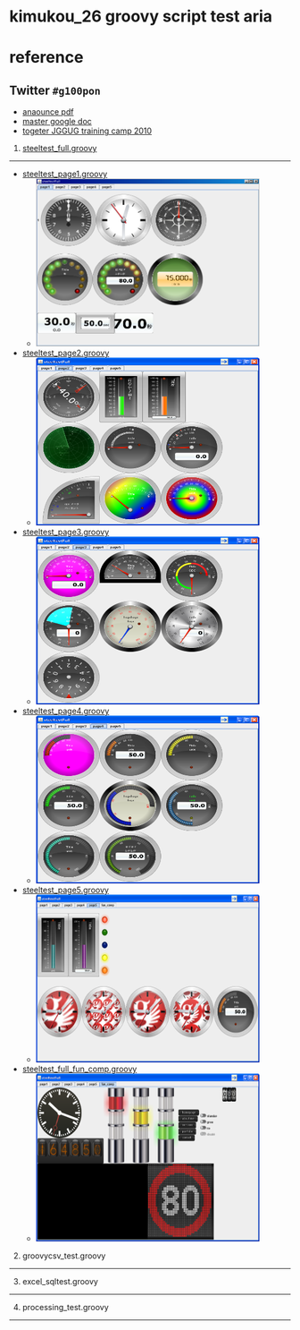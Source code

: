 kimukou_26 groovy script test aria
==========

# reference 
## Twitter `#g100pon`

* [anaounce pdf](http://www.jggug.org/Home/ibento-shiryoushuu/g100pon.pdf)
* [master google doc](https://spreadsheets.google.com/ccc?key=0Au1YHLJ4YZmbdEtGeUgxRTRxVGJpbHFXUGVFRndieVE&hl=ja&authkey=CLjYzYoF#gid=0)
* [togeter JGGUG training camp 2010](http://togetter.com/li/58838)

1. [steeltest_full.groovy](https://raw.github.com/kimukou/g100pon/master/steeltest_full.groovy)
------
* [steeltest_page1.groovy](https://raw.github.com/kimukou/g100pon/master/steeltest_page1.groovy)
	* <img src="https://github.com/kimukou/g100pon/raw/master/capture_run_steeltest_full_page1.png" width="400" height="300">
* [steeltest_page2.groovy](https://raw.github.com/kimukou/g100pon/master/steeltest_page2.groovy)
	* <img src="https://github.com/kimukou/g100pon/raw/master/capture_run_steeltest_full_page2.png" width="400" height="300">
* [steeltest_page3.groovy](https://raw.github.com/kimukou/g100pon/master/steeltest_page3.groovy)
	* <img src="https://github.com/kimukou/g100pon/raw/master/capture_run_steeltest_full_page3.png" width="400" height="300">
* [steeltest_page4.groovy](https://raw.github.com/kimukou/g100pon/master/steeltest_page4.groovy)
	* <img src="https://github.com/kimukou/g100pon/raw/master/capture_run_steeltest_full_page4.png" width="400" height="300">
* [steeltest_page5.groovy](https://raw.github.com/kimukou/g100pon/master/steeltest_page5.groovy)
	* <img src="https://github.com/kimukou/g100pon/raw/master/capture_run_steeltest_full_page5.png" width="400" height="300">
* [steeltest_full_fun_comp.groovy](https://raw.github.com/kimukou/g100pon/master/steeltest_fun_comp.groovy)
	* <img src="https://github.com/kimukou/g100pon/raw/master/capture_run_steeltest_full_fun_comp.png" width="400" height="300">

2. groovycsv_test.groovy
------
3. excel_sqltest.groovy
------
4. processing_test.groovy
------

